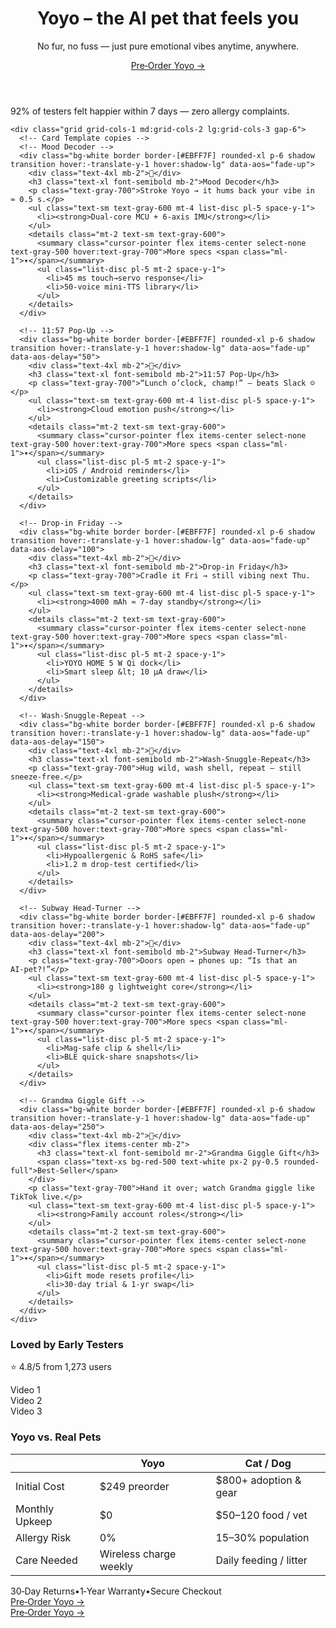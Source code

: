 <!DOCTYPE html>
<html lang="en">
<head>
  <meta charset="UTF-8" />
  <meta name="viewport" content="width=device-width, initial-scale=1.0" />
  <title>Yoyo – Feel the Vibes</title>
  <link href="https://fonts.googleapis.com/css2?family=Inter:wght@400;600;700;800&display=swap" rel="stylesheet" />
  <script src="https://cdn.tailwindcss.com"></script>
  <!-- AOS animate on scroll -->
  <link href="https://unpkg.com/aos@2.3.4/dist/aos.css" rel="stylesheet" />
  <script src="https://unpkg.com/aos@2.3.4/dist/aos.js"></script>
  <style>
    body { font-family: 'Inter', sans-serif; }
    @media (max-width: 768px) {
      .sticky-cta { position: fixed; bottom: 1rem; left: 0; right: 0; z-index: 50; pointer-events: none; }
      .sticky-cta a { pointer-events: all; }
    }
  </style>
</head>
<body class="bg-gray-50 text-gray-800">
  <!-- Hero -->
  <header class="bg-gray-900 text-white text-center py-20 px-4" data-aos="fade-down">
    <h1 class="text-4xl md:text-5xl font-extrabold mb-4">Yoyo – the AI pet that <span class="text-[#EBFF7F]">feels you</span></h1>
    <p class="max-w-xl mx-auto text-lg text-gray-300">No fur, no fuss — just pure emotional vibes anytime, anywhere.</p>
    <a href="#preorder" class="mt-8 inline-block px-10 py-3 bg-[#EBFF7F] hover:bg-[#cfff2e] text-gray-900 font-semibold rounded-full shadow-lg transition">Pre‑Order&nbsp;Yoyo&nbsp;→</a>
  </header>

  <!-- Features -->
  <section class="max-w-6xl mx-auto px-4 py-16" id="features">
    <p class="text-center text-lg text-gray-600 mb-10">92% of testers felt happier within 7&nbsp;days — zero allergy complaints.</p>

    <div class="grid grid-cols-1 md:grid-cols-2 lg:grid-cols-3 gap-6">
      <!-- Card Template copies -->
      <!-- Mood Decoder -->
      <div class="bg-white border border-[#EBFF7F] rounded-xl p-6 shadow transition hover:-translate-y-1 hover:shadow-lg" data-aos="fade-up">
        <div class="text-4xl mb-2">💖</div>
        <h3 class="text-xl font-semibold mb-2">Mood Decoder</h3>
        <p class="text-gray-700">Stroke Yoyo → it hums back your vibe in ≈ 0.5 s.</p>
        <ul class="text-sm text-gray-600 mt-4 list-disc pl-5 space-y-1">
          <li><strong>Dual‑core MCU + 6‑axis IMU</strong></li>
        </ul>
        <details class="mt-2 text-sm text-gray-600">
          <summary class="cursor-pointer flex items-center select-none text-gray-500 hover:text-gray-700">More specs <span class="ml-1">▾</span></summary>
          <ul class="list-disc pl-5 mt-2 space-y-1">
            <li>45 ms touch→servo response</li>
            <li>50‑voice mini‑TTS library</li>
          </ul>
        </details>
      </div>

      <!-- 11:57 Pop‑Up -->
      <div class="bg-white border border-[#EBFF7F] rounded-xl p-6 shadow transition hover:-translate-y-1 hover:shadow-lg" data-aos="fade-up" data-aos-delay="50">
        <div class="text-4xl mb-2">🍔</div>
        <h3 class="text-xl font-semibold mb-2">11:57 Pop‑Up</h3>
        <p class="text-gray-700">“Lunch o’clock, champ!” — beats Slack ☺︎</p>
        <ul class="text-sm text-gray-600 mt-4 list-disc pl-5 space-y-1">
          <li><strong>Cloud emotion push</strong></li>
        </ul>
        <details class="mt-2 text-sm text-gray-600">
          <summary class="cursor-pointer flex items-center select-none text-gray-500 hover:text-gray-700">More specs <span class="ml-1">▾</span></summary>
          <ul class="list-disc pl-5 mt-2 space-y-1">
            <li>iOS / Android reminders</li>
            <li>Customizable greeting scripts</li>
          </ul>
        </details>
      </div>

      <!-- Drop‑in Friday -->
      <div class="bg-white border border-[#EBFF7F] rounded-xl p-6 shadow transition hover:-translate-y-1 hover:shadow-lg" data-aos="fade-up" data-aos-delay="100">
        <div class="text-4xl mb-2">🔋</div>
        <h3 class="text-xl font-semibold mb-2">Drop‑in Friday</h3>
        <p class="text-gray-700">Cradle it Fri → still vibing next Thu.</p>
        <ul class="text-sm text-gray-600 mt-4 list-disc pl-5 space-y-1">
          <li><strong>4000 mAh ≈ 7‑day standby</strong></li>
        </ul>
        <details class="mt-2 text-sm text-gray-600">
          <summary class="cursor-pointer flex items-center select-none text-gray-500 hover:text-gray-700">More specs <span class="ml-1">▾</span></summary>
          <ul class="list-disc pl-5 mt-2 space-y-1">
            <li>YOYO HOME 5 W Qi dock</li>
            <li>Smart sleep &lt; 10 µA draw</li>
          </ul>
        </details>
      </div>

      <!-- Wash‑Snuggle‑Repeat -->
      <div class="bg-white border border-[#EBFF7F] rounded-xl p-6 shadow transition hover:-translate-y-1 hover:shadow-lg" data-aos="fade-up" data-aos-delay="150">
        <div class="text-4xl mb-2">🐾</div>
        <h3 class="text-xl font-semibold mb-2">Wash‑Snuggle‑Repeat</h3>
        <p class="text-gray-700">Hug wild, wash shell, repeat — still sneeze‑free.</p>
        <ul class="text-sm text-gray-600 mt-4 list-disc pl-5 space-y-1">
          <li><strong>Medical‑grade washable plush</strong></li>
        </ul>
        <details class="mt-2 text-sm text-gray-600">
          <summary class="cursor-pointer flex items-center select-none text-gray-500 hover:text-gray-700">More specs <span class="ml-1">▾</span></summary>
          <ul class="list-disc pl-5 mt-2 space-y-1">
            <li>Hypoallergenic & RoHS safe</li>
            <li>1.2 m drop‑test certified</li>
          </ul>
        </details>
      </div>

      <!-- Subway Head‑Turner -->
      <div class="bg-white border border-[#EBFF7F] rounded-xl p-6 shadow transition hover:-translate-y-1 hover:shadow-lg" data-aos="fade-up" data-aos-delay="200">
        <div class="text-4xl mb-2">👀</div>
        <h3 class="text-xl font-semibold mb-2">Subway Head‑Turner</h3>
        <p class="text-gray-700">Doors open → phones up: “Is that an AI‑pet?!”</p>
        <ul class="text-sm text-gray-600 mt-4 list-disc pl-5 space-y-1">
          <li><strong>180 g lightweight core</strong></li>
        </ul>
        <details class="mt-2 text-sm text-gray-600">
          <summary class="cursor-pointer flex items-center select-none text-gray-500 hover:text-gray-700">More specs <span class="ml-1">▾</span></summary>
          <ul class="list-disc pl-5 mt-2 space-y-1">
            <li>Mag‑safe clip & shell</li>
            <li>BLE quick‑share snapshots</li>
          </ul>
        </details>
      </div>

      <!-- Grandma Giggle Gift -->
      <div class="bg-white border border-[#EBFF7F] rounded-xl p-6 shadow transition hover:-translate-y-1 hover:shadow-lg" data-aos="fade-up" data-aos-delay="250">
        <div class="text-4xl mb-2">🎁</div>
        <div class="flex items-center mb-2">
          <h3 class="text-xl font-semibold mr-2">Grandma Giggle Gift</h3>
          <span class="text-xs bg-red-500 text-white px-2 py-0.5 rounded-full">Best‑Seller</span>
        </div>
        <p class="text-gray-700">Hand it over; watch Grandma giggle like TikTok live.</p>
        <ul class="text-sm text-gray-600 mt-4 list-disc pl-5 space-y-1">
          <li><strong>Family account roles</strong></li>
        </ul>
        <details class="mt-2 text-sm text-gray-600">
          <summary class="cursor-pointer flex items-center select-none text-gray-500 hover:text-gray-700">More specs <span class="ml-1">▾</span></summary>
          <ul class="list-disc pl-5 mt-2 space-y-1">
            <li>Gift mode resets profile</li>
            <li>30‑day trial & 1‑yr swap</li>
          </ul>
        </details>
      </div>
    </div>
  </section>

  <!-- Testimonials Placeholder -->
  <section class="bg-gray-900 text-white py-16" id="testimonials">
    <div class="max-w-6xl mx-auto px-4" data-aos="fade-up">
      <h3 class="text-2xl font-bold text-center mb-8">Loved by Early Testers</h3>
      <p class="text-center text-gray-400 mb-8">⭐ 4.8/5 from 1,273 users</p>
      <div class="grid grid-cols-1 md:grid-cols-3 gap-6">
        <div class="h-60 bg-gray-700 flex items-center justify-center rounded-lg">Video 1</div>
        <div class
        <div class="h-60 bg-gray-700 flex items-center justify-center rounded-lg">Video 2</div>
        <div class="h-60 bg-gray-700 flex items-center justify-center rounded-lg">Video 3</div>
      </div>
    </div>
  </section>

  <!-- Comparison Table -->
  <section class="max-w-6xl mx-auto px-4 py-16" id="compare" data-aos="fade-up">
    <h3 class="text-2xl font-bold text-center mb-8">Yoyo vs. Real Pets</h3>
    <div class="overflow-x-auto">
      <table class="min-w-full text-sm text-left border border-gray-200 rounded-lg">
        <thead class="bg-gray-100">
          <tr>
            <th class="px-4 py-2"></th>
            <th class="px-4 py-2 font-medium text-gray-700">Yoyo</th>
            <th class="px-4 py-2 font-medium text-gray-700">Cat / Dog</th>
          </tr>
        </thead>
        <tbody>
          <tr class="border-t">
            <td class="px-4 py-3 font-medium">Initial Cost</td>
            <td class="px-4 py-3">$249 preorder</td>
            <td class="px-4 py-3">$800+ adoption & gear</td>
          </tr>
          <tr class="border-t">
            <td class="px-4 py-3 font-medium">Monthly Upkeep</td>
            <td class="px-4 py-3">$0</td>
            <td class="px-4 py-3">$50–120 food / vet</td>
          </tr>
          <tr class="border-t">
            <td class="px-4 py-3 font-medium">Allergy Risk</td>
            <td class="px-4 py-3">0%</td>
            <td class="px-4 py-3">15–30% population</td>
          </tr>
          <tr class="border-t">
            <td class="px-4 py-3 font-medium">Care Needed</td>
            <td class="px-4 py-3">Wireless charge weekly</td>
            <td class="px-4 py-3">Daily feeding / litter</td>
          </tr>
        </tbody>
      </table>
    </div>
  </section>

  <!-- Trust Badges & CTA -->
  <section class="text-center pb-24" data-aos="fade-up">
    <div class="flex flex-col items-center text-sm text-gray-600 space-y-1 md:flex-row md:justify-center md:space-y-0 md:space-x-6 mb-6">
      <span>30‑Day Returns</span><span class="hidden md:inline">•</span><span>1‑Year Warranty</span><span class="hidden md:inline">•</span><span>Secure Checkout</span>
    </div>
    <a href="#" id="preorder" class="inline-block px-14 py-4 bg-gradient-to-r from-[#EBFF7F] via-[#d6ff39] to-[#EBFF7F] text-gray-900 font-semibold rounded-full shadow-lg hover:shadow-2xl transition">Pre‑Order&nbsp;Yoyo&nbsp;→</a>
  </section>

  <!-- Sticky CTA mobile -->
  <div class="sticky-cta md:hidden">
    <a href="#preorder" class="mx-auto block w-11/12 px-6 py-3 bg-[#EBFF7F] text-center text-gray-900 font-semibold rounded-full shadow-lg">Pre‑Order Yoyo →</a>
  </div>

  <script>
    AOS.init({ duration: 600, once: true });
  </script>
</body>
</html>
